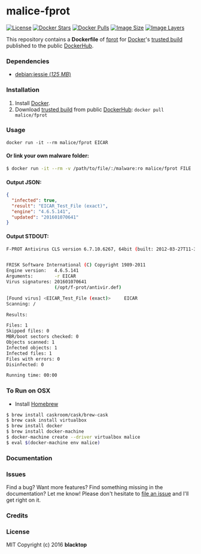 # malice-fprot

[![License](http://img.shields.io/:license-mit-blue.svg)](http://doge.mit-license.org)
[![Docker Stars](https://img.shields.io/docker/stars/malice/fprot.svg)][hub]
[![Docker Pulls](https://img.shields.io/docker/pulls/malice/fprot.svg)][hub]
[![Image Size](https://img.shields.io/imagelayers/image-size/malice/fprot/latest.svg)](https://imagelayers.io/?images=malice/fprot:latest)
[![Image Layers](https://img.shields.io/imagelayers/layers/malice/fprot/latest.svg)](https://imagelayers.io/?images=malice/fprot:latest)

This repository contains a **Dockerfile** of [fprot](http://www.fprot.net/lang/en/) for [Docker](https://www.docker.io/)'s [trusted build](https://index.docker.io/u/malice/fprot/) published to the public [DockerHub](https://index.docker.io/).

### Dependencies

* [debian:jessie (*125 MB*)](https://index.docker.io/_/debian/)

### Installation

1. Install [Docker](https://www.docker.io/).
2. Download [trusted build](https://hub.docker.com/r/malice/fprot/) from public [DockerHub](https://hub.docker.com): `docker pull malice/fprot`

### Usage

    docker run -it --rm malice/fprot EICAR

#### Or link your own malware folder:
```bash
$ docker run -it --rm -v /path/to/file/:/malware:ro malice/fprot FILE
```
#### Output JSON:
```json
{
  "infected": true,
  "result": "EICAR_Test_File (exact)",
  "engine": "4.6.5.141",
  "updated": "201601070641"
}
```
#### Output STDOUT:
```bash
F-PROT Antivirus CLS version 6.7.10.6267, 64bit (built: 2012-03-27T11-39-07)


FRISK Software International (C) Copyright 1989-2011
Engine version:   4.6.5.141
Arguments:        -r EICAR
Virus signatures: 201601070641
                  (/opt/f-prot/antivir.def)

[Found virus] <EICAR_Test_File (exact)> 	EICAR
Scanning: /

Results:

Files: 1
Skipped files: 0
MBR/boot sectors checked: 0
Objects scanned: 1
Infected objects: 1
Infected files: 1
Files with errors: 0
Disinfected: 0

Running time: 00:00
```

### To Run on OSX
 - Install [Homebrew](http://brew.sh)

```bash
$ brew install caskroom/cask/brew-cask
$ brew cask install virtualbox
$ brew install docker
$ brew install docker-machine
$ docker-machine create --driver virtualbox malice
$ eval $(docker-machine env malice)
```

### Documentation

### Issues

Find a bug? Want more features? Find something missing in the documentation? Let me know! Please don't hesitate to [file an issue](https://github.com/maliceio/malice-av/issues/new) and I'll get right on it.

### Credits

### License
MIT Copyright (c) 2016 **blacktop**

[hub]: https://hub.docker.com/r/malice/fprot/
